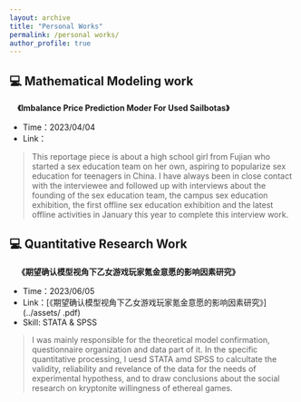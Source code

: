 ```yaml
---
layout: archive
title: "Personal Works"
permalink: /personal works/
author_profile: true
---
```



## 💻 Mathematical Modeling work
&emsp;**《Imbalance Price Prediction Moder For Used Sailbotas》**
- Time：2023/04/04
- Link：
> This reportage piece is about a high school girl from Fujian who started a sex education team on her own, aspiring to popularize sex education for teenagers in China. I have always been in close contact with the interviewee and followed up with interviews about the founding of the sex education team, the campus sex education exhibition, the first offline sex education exhibition and the latest offline activities in January this year to complete this interview work.

## 💻 Quantitative Research Work
&emsp;**《期望确认模型视角下乙女游戏玩家氪金意愿的影响因素研究》**
- Time：2023/06/05
- Link：[《期望确认模型视角下乙女游戏玩家氪金意愿的影响因素研究》](../assets/  .pdf)
- Skill: STATA & SPSS
>  I was mainly responsible for the theoretical model confirmation, questionnaire organization and data part of it. In the specific quantitative processing, I uesd STATA amd SPSS to calcultate the validity, reliability and revelance of the data for the needs of experimental hypothess, and to draw conclusions about the social research on kryptonite willingness of ethereal games.


